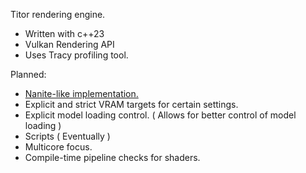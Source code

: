 Titor rendering engine.

- Written with c++23
- Vulkan Rendering API
- Uses Tracy profiling tool.

Planned:
- [Nanite-like implementation.](https://dev.epicgames.com/documentation/en-us/unreal-engine/nanite-virtualized-geometry-in-unreal-engine?application_version=5.0)
- Explicit and strict VRAM targets for certain settings.
- Explicit model loading control. ( Allows for better control of model loading )
- Scripts ( Eventually )
- Multicore focus.
- Compile-time pipeline checks for shaders.